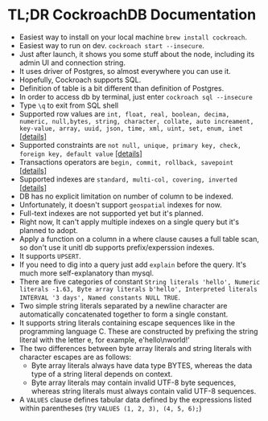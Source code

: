 # TL;DR CockroachDB Documentation

- Easiest way to install on your local machine `brew install cockroach`.
- Easiest way to run on dev. `cockroach start --insecure`. 
- Just after launch, it shows you some stuff about the node, including its admin UI and connection string.
- It uses driver of Postgres, so almost everywhere you can use it.
- Hopefully, Cockroach supports SQL.
- Definition of table is a bit different than definition of Postgres.
- In order to access db by terminal, just enter `cockroach sql --insecure`
- Type `\q` to exit from SQL shell
- Supported row values are `int, float, real, boolean, decima, numeric, null,bytes, string, character, collate, auto increament, key-value, array, uuid, json, time, xml, uint, set, enum, inet` [[details]](https://www.cockroachlabs.com/docs/stable/sql-feature-support.html#row-values)
- Supported constraints are `not null, unique, primary key, check, foreign key, default value` [[details]](https://www.cockroachlabs.com/docs/stable/sql-feature-support.html#constraints)
- Transactions operators are `begin, commit, rollback, savepoint` [[details]](https://www.cockroachlabs.com/docs/stable/sql-feature-support.html#transactions)
- Supported indexes are `standard, multi-col, covering, inverted` [[details]](https://www.cockroachlabs.com/docs/stable/sql-feature-support.html#indexes)
- DB has no explicit limitation on number of column to be indexed.
- Unfortunately, it doesn't support `geospatial` indexes for now.
- Full-text indexes are not supported yet but it's planned.
- Right now, It can't apply multiple indexes on a single query but it's planned to adopt.
- Apply a function on a column in a where clause causes a full table scan, so don't use it unitl db supports prefix/experssion indexes.
- It supports `UPSERT`.
- If you need to dig into a query just add `explain` before the query. It's much more self-explanatory than mysql.
- There are five categories of constant `String literals 'hello', Numeric literals -1.63, Byte array literals b'hello', Interpreted literals INTERVAL '3 days', Named constants NULL TRUE`.
- Two simple string literals separated by a newline character are automatically concatenated together to form a single constant.
- It supports string literals containing escape sequences like in the programming language C. These are constructed by prefixing the string literal with the letter e, for example, e'hello\nworld!'
- The two differences between byte array literals and string literals with character escapes are as follows:
  * Byte array literals always have data type BYTES, whereas the data type of a string literal depends on context.
  * Byte array literals may contain invalid UTF-8 byte sequences, whereas string literals must always contain valid UTF-8 sequences.
- A `VALUES` clause defines tabular data defined by the expressions listed within parentheses (try `VALUES (1, 2, 3), (4, 5, 6);`)
